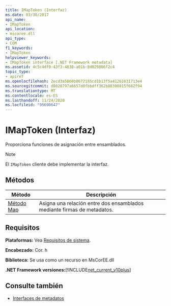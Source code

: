 ```yaml
---
title: IMapToken (Interfaz)
ms.date: 03/30/2017
api_name:
- IMapToken
api_location:
- mscoree.dll
api_type:
- COM
f1_keywords:
- IMapToken
helpviewer_keywords:
- IMapToken interface [.NET Framework metadata]
ms.assetid: 4c5c4df0-43f3-4830-a01b-8d029806f2c4
topic_type:
- apiref
ms.openlocfilehash: 2ecd3a5660b0672185cd1b13f5a41261631713e4
ms.sourcegitcommit: d8020797a6657d0fbbdff362b80300815f682f94
ms.translationtype: MT
ms.contentlocale: es-ES
ms.lasthandoff: 11/24/2020
ms.locfileid: "95690647"
---
```

# <a name="imaptoken-interface"></a>IMapToken (Interfaz)

Proporciona funciones de asignación entre ensamblados.  
  
> [!NOTE]
> El `IMapToken` cliente debe implementar la interfaz.  
  
## <a name="methods"></a>Métodos  
  
|Método|Descripción|  
|------------|-----------------|  
|[Método Map](imaptoken-map-method.md)|Asigna una relación entre dos ensamblados mediante firmas de metadatos.|  
  
## <a name="requirements"></a>Requisitos  

 **Plataformas:** Vea [Requisitos de sistema](../../get-started/system-requirements.md).  
  
 **Encabezado:** Cor. h  
  
 **Biblioteca:** Se usa como un recurso en MsCorEE.dll  
  
 **.NET Framework versiones:**[!INCLUDE[net_current_v10plus](../../../../includes/net-current-v10plus-md.md)]  
  
## <a name="see-also"></a>Consulte también

- [Interfaces de metadatos](metadata-interfaces.md)

